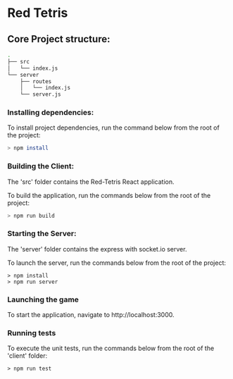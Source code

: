 # Red Tetris

## Core Project structure:

```bash
.
├── src
│   └── index.js
└── server
    ├── routes
    │   └── index.js
    └── server.js
```

### Installing dependencies:

To install project dependencies, run the command below from the root of the project:

```bash
> npm install
```

### Building the Client:

The 'src' folder contains the Red-Tetris React application.

To build the application, run the commands below from the root of the project: 

```bash
> npm run build
```

### Starting the Server:

The 'server' folder  contains the express with socket.io server.

To launch the server, run the commands below from the root of the project: 

```
> npm install
> npm run server
```

### Launching the game

To start the application, navigate to http://localhost:3000.

### Running tests

To execute the unit tests, run the commands below from the root of the 'client' folder: 

```
> npm run test
```


